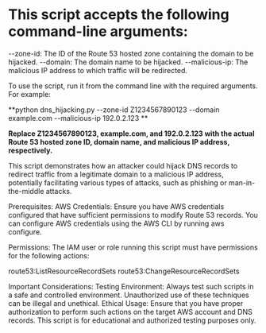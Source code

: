 # This script accepts the following command-line arguments:

--zone-id: The ID of the Route 53 hosted zone containing the domain to be hijacked.
--domain: The domain name to be hijacked.
--malicious-ip: The malicious IP address to which traffic will be redirected.

To use the script, run it from the command line with the required arguments. For example:

**python dns_hijacking.py --zone-id Z1234567890123 --domain example.com --malicious-ip 192.0.2.123
**

**Replace Z1234567890123, example.com, and 192.0.2.123 with the actual Route 53 hosted zone ID, domain name, and malicious IP address, respectively.**

This script demonstrates how an attacker could hijack DNS records to redirect traffic from a legitimate domain to a malicious IP address, potentially facilitating various types of attacks, such as phishing or man-in-the-middle attacks.

Prerequisites:
AWS Credentials: Ensure you have AWS credentials configured that have sufficient permissions to modify Route 53 records. You can configure AWS credentials using the AWS CLI by running aws configure.

Permissions: The IAM user or role running this script must have permissions for the following actions:

route53:ListResourceRecordSets
route53:ChangeResourceRecordSets


Important Considerations:
Testing Environment: Always test such scripts in a safe and controlled environment. Unauthorized use of these techniques can be illegal and unethical.
Ethical Usage: Ensure that you have proper authorization to perform such actions on the target AWS account and DNS records. This script is for educational and authorized testing purposes only.